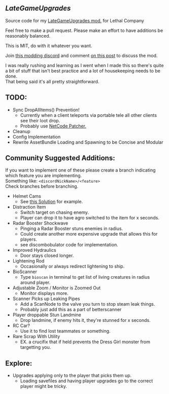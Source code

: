 ## ***LateGameUpgrades***
Source code for my [LateGameUpgrades mod.](https://thunderstore.io/c/lethal-company/p/malco/Lategame_Upgrades/)  for Lethal Company  


Feel free to make a pull request. Please make an effort to have additions be reasonably balanced.

This is MIT, do with it whatever you want.


Join [this modding discord](https://discord.gg/lcmods) and comment [on this post](https://discord.com/channels/1168655651455639582/1178407269994594435)  to discuss the mod.


I was really rushing and learning as I went when I made this so there's quite a bit of stuff that isn't best practice and a lot of housekeeping needs to be done.  
That being said it's all pretty straightforward.  


## **TODO:**
* Sync DropAllItems() Prevention!
    * Currently when a client teleports via portable tele all other clients see their loot drop.
    * Probably use [NetCode Patcher.](https://github.com/EvaisaDev/UnityNetcodeWeaver)
* Cleanup
* Config Implementation
* Rewrite AssetBundle Loading and Spawning to be Concise and Modular

## **Community Suggested Additions:**
If you want to implement one of these please create a branch indicating which feature you are implementing.  
Something like: `<discordNickName>/<feature>`  
Check branches before branching.
* Helmet Cams
    * See [this Solution](https://thunderstore.io/c/lethal-company/p/RickArg/Helmet_Cameras/source/) for example.
* Distraction Item
    * Switch target on chasing enemy.
    * Player can drop it to have agro switched to the item for x seconds.
* Radar Booster Shockwave
    * Pinging a Radar Booster stuns enemies in radius.
    * Could create another more expensive upgrade that allows this for players.
    * see discombobulator code for implementation.
* Improved Hydraulics
    * Door stays closed longer.
* Lightening Rod
    * Occasionally or always redirect lightening to ship.
* BioScanner
    * Type `bioscan` in terminal to get list of living creatures in radius around player.
* Adjustable Zoom / Monitor is Zoomed Out
    * Monitor displays more.
* Scanner Picks up Leaking Pipes
    * Add a ScanNode to the valve you turn to stop steam leak things.
    * Probably just add this as a part of betterscanner
* Player droppable Stun Landmine
    * Drop landmine, if enemy hits it, they're stunned for x seconds.
* RC Car?
    * Use it to find lost teammates or something.
* Rare Scrap With Utility
    * EX. a crucifix that if held prevents the Dress Girl monster from targetting you.

## **Explore:**
* Upgrades applying only to the player that picks them up.
    * Loading savefiles and having player upgrades go to the correct player might be tricky.
